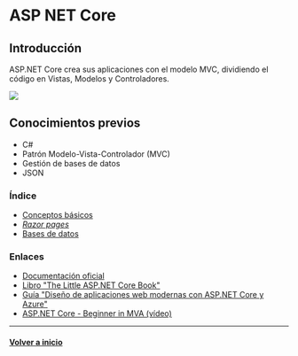 # ASP NET Core

## Introducción

ASP.NET Core crea sus aplicaciones con el modelo MVC, dividiendo el código en Vistas, Modelos y Controladores.

![](https://i0.wp.com/www.credosystemz.com/course-content/2018/04/MVC-Structure.png?resize=500%2C300&ssl=1)

## Conocimientos previos

* C#
* Patrón Modelo-Vista-Controlador (MVC)
* Gestión de bases de datos
* JSON

### Índice

* [Conceptos básicos](basic.md)
* [_Razor pages_](razor.md)
* [Bases de datos](bd.md)

### Enlaces

* [Documentación oficial](https://docs.microsoft.com/es-es/aspnet/core/?view=aspnetcore-2.1)
* [Libro "The Little ASP.NET Core Book"](https://www.recaffeinate.co/book/)
* [Guía "Diseño de aplicaciones web modernas con ASP.NET Core y Azure"](https://docs.microsoft.com/es-es/dotnet/standard/modern-web-apps-azure-architecture/)
* [ASP.NET Core - Beginner in MVA (vídeo)](https://youtu.be/xc3Gl4rnWV4)

---
#### [Volver a inicio](../README.md)
